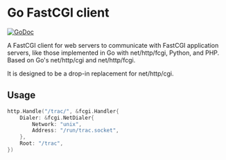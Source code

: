 # Go FastCGI client

[![GoDoc](https://godoc.org/github.com/ejona86/fcgi?status.svg)](http://godoc.org/github.com/ejona86/fcgi)

A FastCGI client for web servers to communicate with FastCGI application
servers, like those implemented in Go with net/http/fcgi, Python, and PHP.
Based on Go's net/http/cgi and net/http/fcgi.

It is designed to be a drop-in replacement for net/http/cgi.

## Usage

```go
http.Handle("/trac/", &fcgi.Handler{
	Dialer: &fcgi.NetDialer{
		Network: "unix",
		Address: "/run/trac.socket",
	},
	Root: "/trac",
})
```
